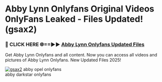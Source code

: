 # Abby Lynn Onlyfans Original Videos 0nlyFans Leaked - Files Updated! (gsax2)

<h3>🔴 CLICK HERE 🌐==►► <a href="https://tinyurl.com/ms9xzufz" rel="nofollow">Abby Lynn Onlyfans Updated Files</a></h3>

Get Abby Lynn Onlyfans and all content. Now you can access all videos and pictures of Abby Lynn Onlyfans. New Updated Files 2025!

[![gsax2](https://i.imgur.com/PQ7UWWw.gif)](https://tinyurl.com/ms9xzufz)
abby opel onlyfans<br>
abby darkstar onlyfans